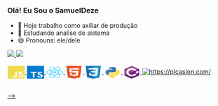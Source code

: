 ### Olá! Eu Sou o SamuelDeze

- 🔭  Hoje trabalho como axiliar de produção
- 🌱 Estudando analise de sistema
- 😄 Pronouns: ele/dele


 <div>
  <a href="https://github.com/SamuelDeze">
  <img height="180em" src="https://github-readme-stats.vercel.app/api?username=SamuelDeze&show_icons=true&theme=dark&include_all_commits=true&count_private=true"/>
  <img height="180em" src="https://github-readme-stats.vercel.app/api/top-langs/?username=SamuelDeze&layout=compact&langs_count=7&theme=dark"/>
</div>
  
  
  
<div style="display: inline_block"><br>
  <img align="center" alt="Rafa-Js" height="30" width="40" src="https://raw.githubusercontent.com/devicons/devicon/master/icons/javascript/javascript-plain.svg">
  <img align="center" alt="Rafa-Ts" height="30" width="40" src="https://raw.githubusercontent.com/devicons/devicon/master/icons/typescript/typescript-plain.svg">
  <img align="center" alt="Rafa-React" height="30" width="40" src="https://raw.githubusercontent.com/devicons/devicon/master/icons/react/react-original.svg">
  <img align="center" alt="Rafa-HTML" height="30" width="40" src="https://raw.githubusercontent.com/devicons/devicon/master/icons/html5/html5-original.svg">
  <img align="center" alt="Rafa-CSS" height="30" width="40" src="https://raw.githubusercontent.com/devicons/devicon/master/icons/css3/css3-original.svg">
  <img align="center" alt="Rafa-Python" height="30" width="40" src="https://raw.githubusercontent.com/devicons/devicon/master/icons/python/python-original.svg">
  <img align="center" alt="Rafa-Csharp" height="30" width="40" src="https://raw.githubusercontent.com/devicons/devicon/master/icons/csharp/csharp-original.svg">
  <img align="right" alt="" src=<a href="https://picasion.com/"><img src="https://i.picasion.com/pic91/bc322969f5d957aaadeac225a1a4e1e3.gif"alt="https://picasion.com/" /></a><br /><a href="https://picasion.com/">
</div>
  
 ##

-->
